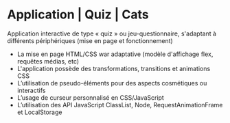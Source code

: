 # Application | Quiz | Cats
Application interactive de type « quiz » ou jeu-questionnaire, s'adaptant à différents périphériques (mise en page et fonctionnement)

- La mise en page HTML/CSS war adaptative (modèle d'affichage flex, requêtes médias, etc)
- L'application possède des transformations, transitions et animations CSS
- L’utilisation de pseudo-éléments pour des aspects cosmétiques ou interactifs
- L’usage de curseur personnalisé en CSS/JavaScript
- L’utilisation des API JavaScript ClassList, Node, RequestAnimationFrame et LocalStorage